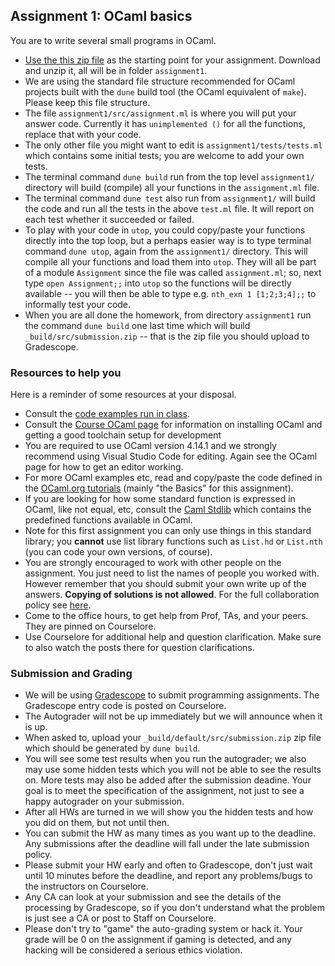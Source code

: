 ## Assignment 1: OCaml basics

You are to write several small programs in OCaml. 

* [Use the this zip file](assignment1.zip) as the starting point for your assignment.  Download and unzip it, all will be in folder `assignment1`.  
* We are using the standard file structure recommended for OCaml projects built with the `dune` build tool (the OCaml equivalent of `make`).  Please keep this file structure.
* The file `assignment1/src/assignment.ml` is where you will put your answer code.  Currently it has `unimplemented ()` for all the functions, replace that with your code.
* The only other file you might want to edit is `assignment1/tests/tests.ml` which contains some initial tests; you are welcome to add your own tests.
* The terminal command `dune build` run from the top level `assignment1/` directory will build (compile) all your functions in the `assignment.ml` file.
* The terminal command `dune test` also run from `assignment1/` will build the code and run all the tests in the above `test.ml` file.  It will report on each test whether it succeeded or failed.
* To play with your code in `utop`, you could copy/paste your functions directly into the top loop, but a perhaps easier way is to type terminal command `dune utop`, again from the `assignment1/` directory.  This will compile all your functions and load them into `utop`.  They will all be part of a module `Assignment` since the file was called `assignment.ml`; so, next type `open Assignment;;` into `utop` so the functions will be directly available -- you will then be able to type e.g. `nth_exn 1 [1;2;3;4];;` to informally test your code.
* When you are all done the homework, from directory `assignment1` run the command `dune build` one last time which will build `_build/src/submission.zip` -- that is the zip file you should upload to Gradescope.

### Resources to help you

Here is a reminder of some resources at your disposal.

*   Consult the [code examples run in class](../ocaml/lecture.html).
*   Consult the [Course OCaml page](../ocaml/index.html) for information on installing OCaml and getting a good toolchain setup for development
*   You are required to use OCaml version 4.14.1 and we strongly recommend using Visual Studio Code for editing. Again see the OCaml page for how to get an editor working.
*   For more OCaml examples etc, read and copy/paste the code defined in the [OCaml.org tutorials](https://ocaml.org/learn/tutorials/) (mainly "the Basics" for this assignment).
*   If you are looking for how some standard function is expressed in OCaml, like not equal, etc, consult the [Caml Stdlib](http://caml.inria.fr/pub/docs/manual-ocaml/libref/Stdlib.html) which contains the predefined functions available in OCaml.
* Note for this first assignment you can only use things in this standard library; you **cannot** use list library functions such as `List.hd` or `List.nth` (you can code your own versions, of course).
*   You are strongly encouraged to work with other people on the assignment. You just need to list the names of people you worked with. However remember that you should submit your own write up of the answers. **Copying of solutions is not allowed**. For the full collaboration policy see [here](../logistics.html).
*   Come to the office hours, to get help from Prof, TAs, and your peers.  They are pinned on Courselore.
*   Use Courselore for additional help and question clarification.  Make sure to also watch the posts there for question clarifications.

### Submission and Grading

*   We will be using [Gradescope](https://gradescope.com) to submit programming assignments. The Gradescope entry code is posted on Courselore.
*   The Autograder will not be up immediately but we will announce when it is up.
*   When asked to, upload your `_build/default/src/submission.zip` zip file which should be generated by `dune build`.
*   You will see some test results when you run the autograder; we also may use some hidden tests which you will not be able to see the results on. More tests may also be added after the submission deadine. Your goal is to meet the specification of the assignment, not just to see a happy autograder on your submission.
*   After all HWs are turned in we will show you the hidden tests and how you did on them, but not until then.
*   You can submit the HW as many times as you want up to the deadline. Any submissions after the deadline will fall under the late submission policy.
*   Please submit your HW early and often to Gradescope, don't just wait until 10 minutes before the deadline, and report any problems/bugs to the instructors on Courselore.
*   Any CA can look at your submission and see the details of the processing by Gradescope, so if you don't understand what the problem is just see a CA or post to Staff on Courselore.
*   Please don't try to "game" the auto-grading system or hack it. Your grade will be 0 on the assignment if gaming is detected, and any hacking will be considered a serious ethics violation.

